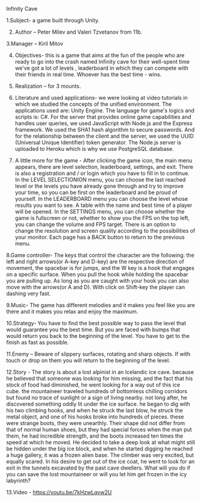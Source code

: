 
Infinity Cave

1.Subject-  a game built through Unity. 

2. Аuthor – Peter Milev and Valeri Tzvetanov from 11b.

3.Manager – Kiril Mitov

4. Objectives- this is a game that aims at the fun of the people who are ready to go into the crash named  Infinity cave for their well-spent time we've got a lot of levels , leaderboard in which they can compete with their friends in real time. Whoever has the best time - wins.

5. Realization – for 3 mounts.
  
6. Literature and used applications- we were looking at video tutorials in which we studied the concepts of the unified environment. The applications used are: Unity Engine. The language for game's logics and scripts is: C#.
  For the server that provides online game capabilities and handles user queries, we used JavaScript with Node.js and the Express framework. We used the SHA1 hash algorithm to secure passwords. And for the relationship between the client and the server, we used the UUID (Universal Unique Identifier) token generator.
  The Node.js server is uploaded to Heroku which is why we use PostgreSQL database.

7. A little more for the game -
After clicking the game icon, the main menu appears, there are level selection, leaderboard, settings, and exit. There is also a registration and / or login which you have to fill in to continue.
In the LEVEL SELECTIONION menu, you can choose the last reached level or the levels you have already gone through and try to improve your time, so you can be first on the leaderboard and be proud of yourself.
In the LEADERBOARD menu you can choose the level whose results you want to see. A table with the name and best time of a player will be opened.
In the SETTINGS menu, you can choose whether the game is fullscreen or not, whether to show you the FPS on the top left, you can change the volumе and FPS target. There is an option to change the resolution and screen quality according to the possibilities of your monitor.
Each page has a BACK button to return to the previous menu.

8.Game controller-
The keys that control the character are the following: the left and right arrows(or A-key and D-key) are the respective direction of movement, the spacebar is for jumps, and the W key is a hook that engages on a specific surface. When you pull the hook while holding the spacebar you are pulling up. As long as you are caught with your hook you can also move with the arrows(or A and D). With click on Shift-key the player can dashing very fast.

9.Music-
The game has different melodies and it makes you feel like you are there and it makes you relax and enjoy the maximum.

10.Strategy-
You have to find the best possible way to pass the level that would guarantee you the best time. But you are faced with bumps that would return you back to the beginning of the level. You have to get to the finish as fast as possible.

11.Enemy – 
Beware of slippery surfaces, rotating and sharp objects. If with
touch or drop on them you will return to the beginning of the level.

12.Story -
The story is about a lost alpinist in an Icelandic ice cave. because he believed that someone was looking for him missing, and the fact that his stock of food had diminished, he went looking for a way out of this ice cube. the mountaineer traveled hundreds of bottomless chilling corridors but found no trace of sunlight or a sign of living nearby. not long after, he discovered something oddly lit under the ice surface. he began to dig with his two climbing hooks, and when he struck the last blow, he struck the metal object, and one of his hooks broke into hundreds of pieces. these were strange boots, they were unearthly. Their shape did not differ from that of normal human shoes, but they had special forces when the man put them, he had incredible strength, and the boots increased ten times the speed at which he moved. He decided to take a deep look at what might still be hidden under the big ice block, and when he started digging he reached a huge gallery, it was a frozen alien base. The climber was very excited, but equally scared. In his desire to get out of the ice coat, he went to look for an exit in the tunnels excavated by the past cave dwellers.
What will you do if you can save the lost mountaineer or will you let him get frozen in the icy labyrinth?

13.Video - https://youtu.be/7kHzwLqvw2U









